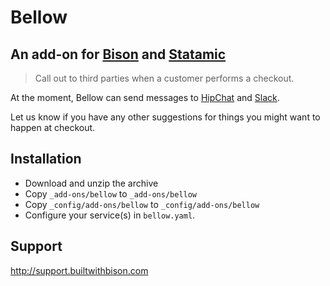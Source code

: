 # Bellow
## An add-on for [Bison](https://builtwithbison.com) and [Statamic](http://statamic.com)

> Call out to third parties when a customer performs a checkout.

At the moment, Bellow can send messages to [HipChat](https://www.hipchat.com/) and [Slack](https://slack.com/).

Let us know if you have any other suggestions for things you might want to happen at checkout.

## Installation

* Download and unzip the archive
* Copy `_add-ons/bellow` to `_add-ons/bellow`
* Copy `_config/add-ons/bellow` to `_config/add-ons/bellow`
* Configure your service(s) in `bellow.yaml`.

## Support

http://support.builtwithbison.com